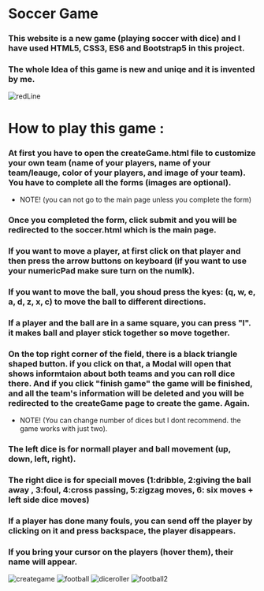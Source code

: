 # Soccer Game
### This website is a new game (playing soccer with dice) and I have used HTML5, CSS3, ES6 and Bootstrap5 in this project.
### The whole Idea of this game is new and uniqe and it is invented by me.

![redLine](https://github.com/artinmohajeri/Soccer-Game/assets/95845593/ee32391c-bce6-4598-8a3f-d7d3aa6752cd)

# How to play this game :
### At first you have to open the createGame.html file to customize your own team (name of your players, name of your team/leauge, color of your players, and image of your team). You have to complete all the forms (images are optional).

- NOTE! (you can not go to the main page unless you complete the form)
### Once you completed the form, click submit and you will be redirected to the soccer.html which is the main page.

### If you want to move a player, at first click on that player and then press the arrow buttons on keyboard (if you want to use your numericPad make sure turn on the numlk). 
### If you want to move the ball, you shoud press the kyes: (q, w, e, a, d, z, x, c) to move the ball to different directions.

### If a player and the ball are in a same square, you can press "l". it makes ball and player stick together so move together.

### On the top right corner of the field, there is a black triangle shaped button. if you click on that, a Modal will open that shows informtaion about both teams and you can roll dice there. And if you click "finish game" the game will be finished, and all the team's information will be deleted and you will be redirected to the createGame page to create the game. Again.

- NOTE! (You can change number of dices but I dont recommend. the game works with just two).
### The left dice is for normall player and ball movement (up, down, left, right).
### The right dice is for speciall moves (1:dribble,  2:giving the ball away , 3:foul,  4:cross passing,  5:zigzag moves,  6: six moves + left side dice moves)

### If a player has done many fouls, you can send off the player by clicking on it and press backspace, the player disappears.

### If you bring your cursor on the players (hover them), their name will appear.




![creategame](https://github.com/artinmohajeri/Soccer-Game/assets/95845593/275ca577-4cda-4b44-9fc7-cbbe1ba75c48)
![football](https://github.com/artinmohajeri/Soccer-Game/assets/95845593/b80d6e77-5489-4877-93ee-70b37d617e85)
![diceroller](https://github.com/artinmohajeri/Soccer-Game/assets/95845593/e72d6858-8b85-433c-aaac-af48924452e1)
![football2](https://github.com/artinmohajeri/Soccer-Game/assets/95845593/2cf415ae-05d8-4bfb-a48b-caf3d488eb99)
